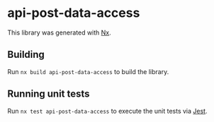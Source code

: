 # api-post-data-access

This library was generated with [Nx](https://nx.dev).

## Building

Run `nx build api-post-data-access` to build the library.

## Running unit tests

Run `nx test api-post-data-access` to execute the unit tests via [Jest](https://jestjs.io).
